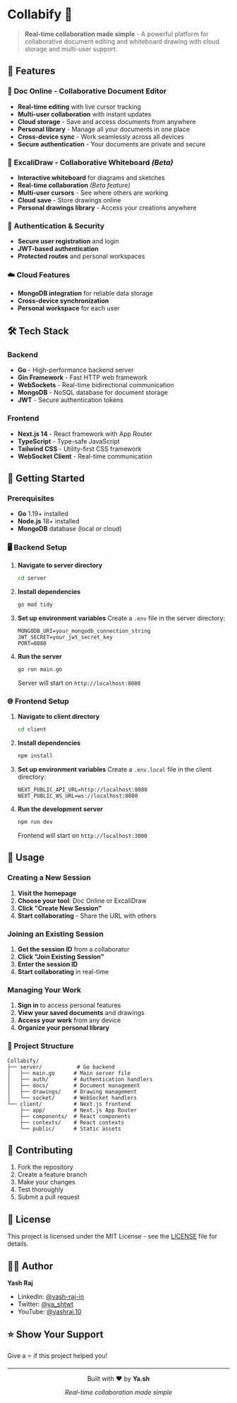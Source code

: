 # Collabify 🚀

> **Real-time collaboration made simple** - A powerful platform for collaborative document editing and whiteboard drawing with cloud storage and multi-user support.

## 🌟 Features

### 📝 **Doc Online** - Collaborative Document Editor

- **Real-time editing** with live cursor tracking
- **Multi-user collaboration** with instant updates
- **Cloud storage** - Save and access documents from anywhere
- **Personal library** - Manage all your documents in one place
- **Cross-device sync** - Work seamlessly across all devices
- **Secure authentication** - Your documents are private and secure

### 🎨 **ExcaliDraw** - Collaborative Whiteboard _(Beta)_

- **Interactive whiteboard** for diagrams and sketches
- **Real-time collaboration** _(Beta feature)_
- **Multi-user cursors** - See where others are working
- **Cloud save** - Store drawings online
- **Personal drawings library** - Access your creations anywhere

### 🔐 **Authentication & Security**

- **Secure user registration** and login
- **JWT-based authentication**
- **Protected routes** and personal workspaces

### ☁️ **Cloud Features**

- **MongoDB integration** for reliable data storage
- **Cross-device synchronization**
- **Personal workspace** for each user

## 🛠️ Tech Stack

### Backend

- **Go** - High-performance backend server
- **Gin Framework** - Fast HTTP web framework
- **WebSockets** - Real-time bidirectional communication
- **MongoDB** - NoSQL database for document storage
- **JWT** - Secure authentication tokens

### Frontend

- **Next.js 14** - React framework with App Router
- **TypeScript** - Type-safe JavaScript
- **Tailwind CSS** - Utility-first CSS framework
- **WebSocket Client** - Real-time communication

## 🚀 Getting Started

### Prerequisites

- **Go** 1.19+ installed
- **Node.js** 18+ installed
- **MongoDB** database (local or cloud)

### 🖥️ Backend Setup

1. **Navigate to server directory**

   ```bash
   cd server
   ```

2. **Install dependencies**

   ```bash
   go mod tidy
   ```

3. **Set up environment variables**
   Create a `.env` file in the server directory:

   ```env
   MONGODB_URI=your_mongodb_connection_string
   JWT_SECRET=your_jwt_secret_key
   PORT=8080
   ```

4. **Run the server**
   ```bash
   go run main.go
   ```
   Server will start on `http://localhost:8080`

### 🌐 Frontend Setup

1. **Navigate to client directory**

   ```bash
   cd client
   ```

2. **Install dependencies**

   ```bash
   npm install
   ```

3. **Set up environment variables**
   Create a `.env.local` file in the client directory:

   ```env
   NEXT_PUBLIC_API_URL=http://localhost:8080
   NEXT_PUBLIC_WS_URL=ws://localhost:8080
   ```

4. **Run the development server**
   ```bash
   npm run dev
   ```
   Frontend will start on `http://localhost:3000`

## 🎯 Usage

### Creating a New Session

1. **Visit the homepage**
2. **Choose your tool**: Doc Online or ExcaliDraw
3. **Click "Create New Session"**
4. **Start collaborating** - Share the URL with others

### Joining an Existing Session

1. **Get the session ID** from a collaborator
2. **Click "Join Existing Session"**
3. **Enter the session ID**
4. **Start collaborating** in real-time

### Managing Your Work

1. **Sign in** to access personal features
2. **View your saved documents** and drawings
3. **Access your work** from any device
4. **Organize your personal library**

### 📁 Project Structure

```
Collabify/
├── server/           # Go backend
│   ├── main.go      # Main server file
│   ├── auth/        # Authentication handlers
│   ├── docs/        # Document management
│   ├── drawings/    # Drawing management
│   └── socket/      # WebSocket handlers
└── client/          # Next.js frontend
    ├── app/         # Next.js App Router
    ├── components/  # React components
    ├── contexts/    # React contexts
    └── public/      # Static assets
```

## 🤝 Contributing

1. Fork the repository
2. Create a feature branch
3. Make your changes
4. Test thoroughly
5. Submit a pull request

## 📄 License

This project is licensed under the MIT License - see the [LICENSE](LICENSE) file for details.

## 👨‍💻 Author

**Yash Raj**

- LinkedIn: [@yash-raj-in](https://www.linkedin.com/in/yash-raj-in/)
- Twitter: [@ya_shtwt](https://x.com/ya_shtwt)
- YouTube: [@yashraj.10](https://www.youtube.com/@yashraj.10)

## ⭐ Show Your Support

Give a ⭐️ if this project helped you!

---

<div align="center">
  <p>Built with ❤️ by <strong>Ya.sh</strong></p>
  <p><em>Real-time collaboration made simple</em></p>
</div>
